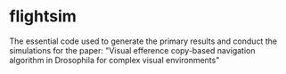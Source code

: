 # flightsim
The essential code used to generate the primary results and conduct the simulations for the paper: "Visual efference copy-based navigation algorithm in Drosophila for complex visual environments"
